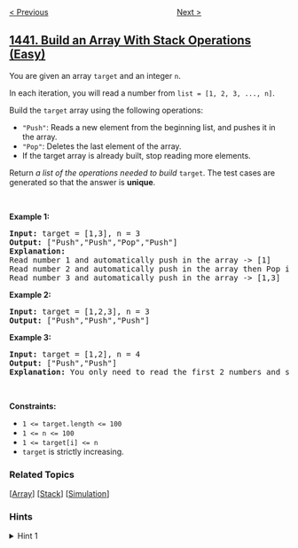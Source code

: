 <!--|This file generated by command(leetcode description); DO NOT EDIT.    |-->
<!--+----------------------------------------------------------------------+-->
<!--|@author    awesee <openset.wang@gmail.com>                           |-->
<!--|@link      https://github.com/awesee                                 |-->
<!--|@home      https://github.com/awesee/leetcode                        |-->
<!--+----------------------------------------------------------------------+-->

[< Previous](../evaluate-boolean-expression "Evaluate Boolean Expression")
　　　　　　　　　　　　　　　　
[Next >](../count-triplets-that-can-form-two-arrays-of-equal-xor "Count Triplets That Can Form Two Arrays of Equal XOR")

## [1441. Build an Array With Stack Operations (Easy)](https://leetcode.com/problems/build-an-array-with-stack-operations "用栈操作构建数组")

<p>You are given an array <code>target</code> and an integer <code>n</code>.</p>

<p>In each iteration, you will read a number from <code>list = [1, 2, 3, ..., n]</code>.</p>

<p>Build the <code>target</code> array using the following operations:</p>

<ul>
	<li><code>&quot;Push&quot;</code>: Reads a new element from the beginning list, and pushes it in the array.</li>
	<li><code>&quot;Pop&quot;</code>: Deletes the last element of the array.</li>
	<li>If the target array is already built, stop reading more elements.</li>
</ul>

<p>Return <em>a list of the operations needed to build </em><code>target</code>. The test cases are generated so that the answer is <strong>unique</strong>.</p>

<p>&nbsp;</p>
<p><strong>Example 1:</strong></p>

<pre>
<strong>Input:</strong> target = [1,3], n = 3
<strong>Output:</strong> [&quot;Push&quot;,&quot;Push&quot;,&quot;Pop&quot;,&quot;Push&quot;]
<strong>Explanation:</strong> 
Read number 1 and automatically push in the array -&gt; [1]
Read number 2 and automatically push in the array then Pop it -&gt; [1]
Read number 3 and automatically push in the array -&gt; [1,3]
</pre>

<p><strong>Example 2:</strong></p>

<pre>
<strong>Input:</strong> target = [1,2,3], n = 3
<strong>Output:</strong> [&quot;Push&quot;,&quot;Push&quot;,&quot;Push&quot;]
</pre>

<p><strong>Example 3:</strong></p>

<pre>
<strong>Input:</strong> target = [1,2], n = 4
<strong>Output:</strong> [&quot;Push&quot;,&quot;Push&quot;]
<strong>Explanation:</strong> You only need to read the first 2 numbers and stop.
</pre>

<p>&nbsp;</p>
<p><strong>Constraints:</strong></p>

<ul>
	<li><code>1 &lt;= target.length &lt;= 100</code></li>
	<li><code>1 &lt;= n &lt;= 100</code></li>
	<li><code>1 &lt;= target[i] &lt;= n</code></li>
	<li><code>target</code> is strictly increasing.</li>
</ul>

### Related Topics
  [[Array](../../tag/array/README.md)]
  [[Stack](../../tag/stack/README.md)]
  [[Simulation](../../tag/simulation/README.md)]

### Hints
<details>
<summary>Hint 1</summary>
Use “Push” for numbers to be kept in target array and [“Push”, “Pop”] for numbers to be discarded.
</details>
